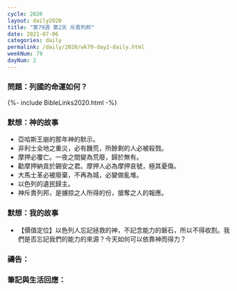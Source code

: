 ```yaml
---
cycle: 2020
layout: daily2020
title: "第79週 第2天 斥責列邦"
date: 2021-07-06
categories: daily
permalink: /daily/2020/wk79-day2-daily.html
weekNum: 79
dayNum: 2
---
```


### 問題：列國的命運如何？
 
{%- include BibleLinks2020.html -%}

### 默想：神的故事
+ 亞哈斯王崩的那年神的默示。
+ 非利士全地之重災，必有饑荒，所餘剩的人必被殺戮。
+ 摩押必覆亡。一夜之間變為荒廢，歸於無有。
+ 勸摩押納貢於錫安之君。摩押人必為摩押哀號，極其憂傷。
+ 大馬士革必被廢棄，不再為城，必變做亂堆。
+ 以色列的遺民歸主。
+ 神斥責列邦，是擄掠之人所得的份，搶奪之人的報應。

### 默想：我的故事
+ 【價值定位】以色列人忘記拯救的神，不記念能力的磐石，所以不得收割。我們是否忘記我們的能力的來源？今天如何可以依靠神而得力？

### 禱告：

### 筆記與生活回應：
